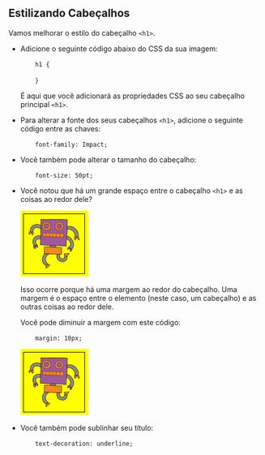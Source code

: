 ## Estilizando Cabeçalhos

Vamos melhorar o estilo do cabeçalho `<h1>`.

+ Adicione o seguinte código abaixo do CSS da sua imagem:
    ```
        h1 {
        
        }
    ```    
    
    É aqui que você adicionará as propriedades CSS ao seu cabeçalho principal `<h1>`.

+ Para alterar a fonte dos seus cabeçalhos `<h1>`, adicione o seguinte código entre as chaves:
    ```
        font-family: Impact;
    ```    

+ Você também pode alterar o tamanho do cabeçalho:
    ```
        font-size: 50pt;
    ```    

+ Você notou que há um grande espaço entre o cabeçalho `<h1>` e as coisas ao redor dele?
    
    ![captura de tela](images/wanted-img-padding.png)
    
    Isso ocorre porque há uma margem ao redor do cabeçalho. Uma margem é o espaço entre o elemento (neste caso, um cabeçalho) e as outras coisas ao redor dele.
    
    Você pode diminuir a margem com este código:
    ```
        margin: 10px;
    ```    
    
    ![captura de tela](images/wanted-img-padding.png)

+ Você também pode sublinhar seu título:
    ```
        text-decoration: underline;
    ```